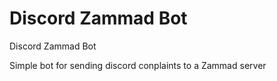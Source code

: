 # Discord Zammad Bot
Discord Zammad Bot

Simple bot for sending discord conplaints to a Zammad server